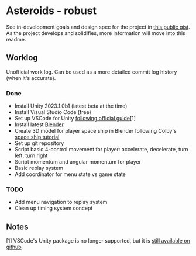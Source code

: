 # Asteroids - robust

See in-development goals and design spec for the project in [this public gist](https://gist.github.com/keerthik/d174140ede5c2a0c2bd8787af13761ad). As the project develops and solidifies, more information will move into this readme.

## Worklog
Unofficial work log. Can be used as a more detailed commit log history (when it's accurate).

### Done
- Install Unity 2023.1.0b1 (latest beta at the time)
- Install Visual Studio Code (free)
- Set up VSCode for Unity [following official guide](https://code.visualstudio.com/docs/other/unity)[1]
- Install latest [Blender](https://www.blender.org/)
- Create 3D model for player space ship in Blender following Colby's [space ship tutorial](https://www.youtube.com/watch?v=jo7FZBf4VkM)
- Set up git repository
- Script basic 4-control movement for player: accelerate, decelerate, turn left, turn right
- Script momentum and angular momentum for player
- Basic replay system
- Add coordinator for menu state vs game state

### TODO
- Add menu navigation to replay system
- Clean up timing system concept

## Notes
[1] VSCode's Unity package is no longer supported, but it is [still available on github](https://github.com/Unity-Technologies/com.unity.ide.vscode/tree/next/master/Packages/com.unity.ide.vscode)